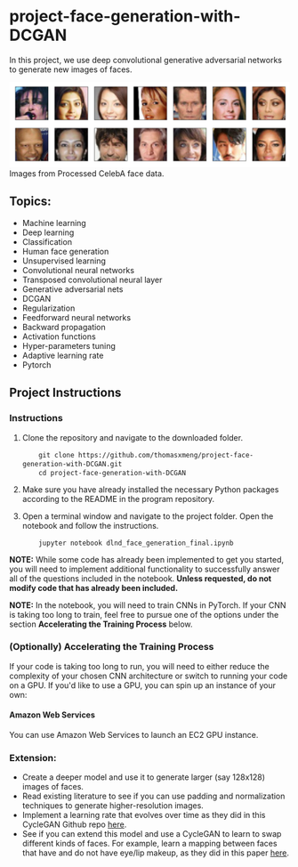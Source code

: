 [//]: # (Image References)

[image1]: ./processed-face-data.png "Sample Output"


# project-face-generation-with-DCGAN
In this project, we use deep convolutional generative adversarial networks to generate new images of faces.

![Sample Output][image1]
Images from Processed CelebA face data.

## Topics: 
* Machine learning
* Deep learning
* Classification
* Human face generation
* Unsupervised learning
* Convolutional neural networks
* Transposed convolutional neural layer
* Generative adversarial nets
* DCGAN
* Regularization
* Feedforward neural networks
* Backward propagation
* Activation functions
* Hyper-parameters tuning
* Adaptive learning rate
* Pytorch

## Project Instructions

### Instructions

1. Clone the repository and navigate to the downloaded folder.
	
	```	
		git clone https://github.com/thomasxmeng/project-face-generation-with-DCGAN.git
		cd project-face-generation-with-DCGAN
	```
2. Make sure you have already installed the necessary Python packages according to the README in the program repository.
3. Open a terminal window and navigate to the project folder. Open the notebook and follow the instructions.
	
	```
		jupyter notebook dlnd_face_generation_final.ipynb
	```

__NOTE:__ While some code has already been implemented to get you started, you will need to implement additional functionality to successfully answer all of the questions included in the notebook. __Unless requested, do not modify code that has already been included.__

__NOTE:__ In the notebook, you will need to train CNNs in PyTorch.  If your CNN is taking too long to train, feel free to pursue one of the options under the section __Accelerating the Training Process__ below.


### (Optionally) Accelerating the Training Process 

If your code is taking too long to run, you will need to either reduce the complexity of your chosen CNN architecture or switch to running your code on a GPU.  If you'd like to use a GPU, you can spin up an instance of your own:

#### Amazon Web Services

You can use Amazon Web Services to launch an EC2 GPU instance.




### Extension:
* Create a deeper model and use it to generate larger (say 128x128) images of faces.
* Read existing literature to see if you can use padding and normalization techniques to generate higher-resolution images.
* Implement a learning rate that evolves over time as they did in this CycleGAN Github repo [here](https://github.com/junyanz/pytorch-CycleGAN-and-pix2pix).
* See if you can extend this model and use a CycleGAN to learn to swap different kinds of faces. For example, learn a mapping between faces that have and do not have eye/lip makeup, as they did in this paper [here](https://gfx.cs.princeton.edu/pubs/Chang_2018_PAS/Chang-CVPR-2018.pdf).
